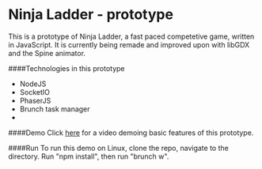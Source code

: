 # Ninja Ladder - prototype

This is a prototype of Ninja Ladder, a fast paced competetive game, written in JavaScript. It is currently being remade and improved upon with libGDX and the Spine animator.

####Technologies in this prototype
- NodeJS
- SocketIO
- PhaserJS
- Brunch task manager
- 
####Demo
Click [here](https://www.youtube.com/watch?v=f7wRR9CSPcI) for a video demoing basic features of this prototype.

####Run
To run this demo on Linux, clone the repo, navigate to the directory. Run "npm install", then run "brunch w".
